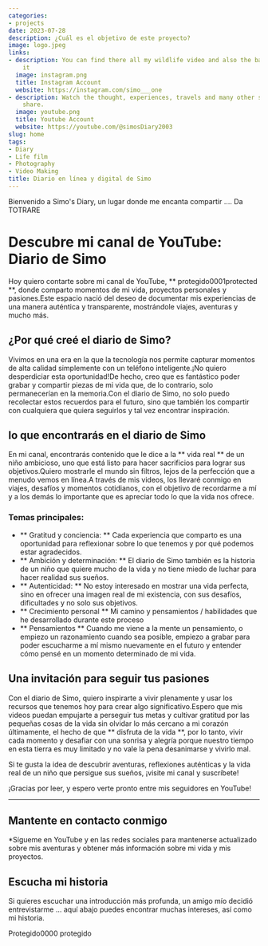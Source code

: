 ```yaml
---
categories:
- projects
date: 2023-07-28
description: ¿Cuál es el objetivo de este proyecto?
image: logo.jpeg
links:
- description: You can find there all my wildlife video and also the backstage of
    it
  image: instagram.png
  title: Instagram Account
  website: https://instagram.com/simo___one
- description: Watch the thought, experiences, travels and many other stuff that I
    share.
  image: youtube.png
  title: Youtube Account
  website: https://youtube.com/@simosDiary2003
slug: home
tags:
- Diary
- Life film
- Photography
- Video Making
title: Diario en línea y digital de Simo
---
```


<!-- hash: b7e93e782ace -->
Bienvenido a Simo's Diary, un lugar donde me encanta compartir .... Da TOTRARE

# Descubre mi canal de YouTube: Diario de Simo

Hoy quiero contarte sobre mi canal de YouTube, ** protegido0001protected **, donde comparto momentos de mi vida, proyectos personales y pasiones.Este espacio nació del deseo de documentar mis experiencias de una manera auténtica y transparente, mostrándole viajes, aventuras y mucho más.

## ¿Por qué creé el diario de Simo?

Vivimos en una era en la que la tecnología nos permite capturar momentos de alta calidad simplemente con un teléfono inteligente.¡No quiero desperdiciar esta oportunidad!De hecho, creo que es fantástico poder grabar y compartir piezas de mi vida que, de lo contrario, solo permanecerían en la memoria.Con el diario de Simo, no solo puedo recolectar estos recuerdos para el futuro, sino que también los compartir con cualquiera que quiera seguirlos y tal vez encontrar inspiración.

## lo que encontrarás en el diario de Simo

En mi canal, encontrarás contenido que le dice a la ** vida real ** de un niño ambicioso, uno que está listo para hacer sacrificios para lograr sus objetivos.Quiero mostrarle el mundo sin filtros, lejos de la perfección que a menudo vemos en línea.A través de mis videos, los llevaré conmigo en viajes, desafíos y momentos cotidianos, con el objetivo de recordarme a mí y a los demás lo importante que es apreciar todo lo que la vida nos ofrece.

### Temas principales:
- ** Gratitud y conciencia: ** Cada experiencia que comparto es una oportunidad para reflexionar sobre lo que tenemos y por qué podemos estar agradecidos.
- ** Ambición y determinación: ** El diario de Simo también es la historia de un niño que quiere mucho de la vida y no tiene miedo de luchar para hacer realidad sus sueños.
- ** Autenticidad: ** No estoy interesado en mostrar una vida perfecta, sino en ofrecer una imagen real de mi existencia, con sus desafíos, dificultades y no solo sus objetivos.
- ** Crecimiento personal ** Mi camino y pensamientos / habilidades que he desarrollado durante este proceso
- ** Pensamientos ** Cuando me viene a la mente un pensamiento, o empiezo un razonamiento cuando sea posible, empiezo a grabar para poder escucharme a mí mismo nuevamente en el futuro y entender cómo pensé en un momento determinado de mi vida.

## Una invitación para seguir tus pasiones

Con el diario de Simo, quiero inspirarte a vivir plenamente y usar los recursos que tenemos hoy para crear algo significativo.Espero que mis videos puedan empujarte a perseguir tus metas y cultivar gratitud por las pequeñas cosas de la vida sin olvidar lo más cercano a mi corazón últimamente, el hecho de que ** disfruta de la vida **, por lo tanto, vivir cada momento y desafiar con una sonrisa y alegría porque nuestro tiempo en esta tierra es muy limitado y no vale la pena desanimarse y vivirlo mal.

Si te gusta la idea de descubrir aventuras, reflexiones auténticas y la vida real de un niño que persigue sus sueños, ¡visite mi canal y suscríbete!

¡Gracias por leer, y espero verte pronto entre mis seguidores en YouTube!

---

## Mantente en contacto conmigo
*Sígueme en YouTube y en las redes sociales para mantenerse actualizado sobre mis aventuras y obtener más información sobre mi vida y mis proyectos.

## Escucha mi historia
Si quieres escuchar una introducción más profunda, un amigo mío decidió entrevistarme ... aquí abajo puedes encontrar muchas intereses, así como mi historia.

Protegido0000 protegido